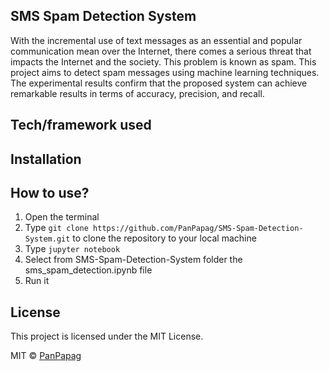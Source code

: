 ## SMS Spam Detection System
With the incremental use of text messages as an essential and popular communication mean over the Internet, there comes a serious threat that impacts the Internet and the society. This problem is known as spam. This project aims to detect spam messages using machine learning techniques. Τhe experimental results confirm that the proposed system can achieve remarkable results in terms of accuracy, precision, and recall.

## Tech/framework used

## Installation

## How to use?
1. Open the terminal
2. Type ```git clone https://github.com/PanPapag/SMS-Spam-Detection-System.git``` 
   to clone the repository to your local machine
3. Type ```jupyter notebook```
4. Select from SMS-Spam-Detection-System folder the sms_spam_detection.ipynb file
5. Run it

## License
This project is licensed under the MIT License.

MIT © [PanPapag]()
